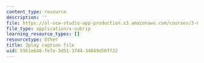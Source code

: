 ```yaml
---
content_type: resource
description: ''
file: https://ol-ocw-studio-app-production.s3.amazonaws.com/courses/3-091sc-introduction-to-solid-state-chemistry-fall-2010/5561e648fe7e3d51374434049d56ff22_2eLeU6-0W7E.srt
file_type: application/x-subrip
learning_resource_types: []
resourcetype: Other
title: 3play caption file
uid: 5561e648-fe7e-3d51-3744-34049d56ff22
---
```

